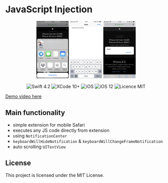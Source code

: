 #  JavaScript Injection

<div align = "center">
<img src="/screens/1.jpeg" width="20%">    <img src="/screens/2.jpeg" width="20%">    <img src="/screens/3.jpeg" width="20%">
</div>

<p align="center">
<img src="https://img.shields.io/badge/Swift-4.2-orange.svg" alt="Swift 4.2"/>
<img src="https://img.shields.io/badge/Xcode-10%2B-brightgreen.svg" alt="XCode 10+"/>
<img src="https://img.shields.io/badge/platform-iOS-green.svg" alt="iOS"/>
<img src="https://img.shields.io/badge/iOS-12%2B-brightgreen.svg" alt="iOS 12"/>
<img src="https://img.shields.io/badge/licence-MIT-lightgray.svg" alt="Licence MIT"/>
</p>

[Demo video here](https://youtu.be/h0BY5SIWnm0)

## Main functionality
* simple extension for mobile Safari
* executes any JS code directly from extension
* using `NotificationCenter`
* `keyboardWillHideNotification` & `keyboardWillChangeFrameNotification`
* auto scrolling `UITextView`

## License

This project is licensed under the MIT License.